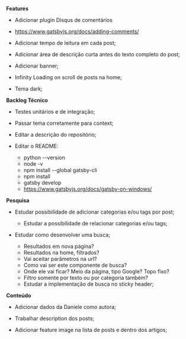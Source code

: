 **Features**

- Adicionar plugin Disqus de comentários
 - https://www.gatsbyjs.org/docs/adding-comments/

- Adicionar tempo de leitura em cada post;

- Adicionar área de descrição curta antes do texto completo do post;

- Adicionar banner;

- Infinity Loading on scroll de posts na home;

- Tema dark;


**Backlog Técnico**

- Testes unitários e de integração;

- Passar tema corretamente para context;

- Editar a descrição do repositório;

- Editar o README:
  - python --version
  - node -v
  - npm install --global gatsby-cli
  - npm install
  - gatsby develop
  - https://www.gatsbyjs.org/docs/gatsby-on-windows/


**Pesquisa**

- Estudar possibilidade de adicionar categorias e/ou tags por post;
  - Estudar a possibilidade de relacionar categorias e/ou tags;

- Estudar como desenvolver uma busca;
  - Resultados em nova página?
  - Resultados na home, filtrados?
  - Vai aceitar parâmetros na url?
  - Como vai ser este componente de busca?
  - Onde ele vai ficar? Meio da página, tipo Google? Topo fixo?
  - Filtro somente por texto ou por categoria também?
  - Estudar a implementação de busca no sticky header;


**Conteúdo**

- Adicionar dados da Daniele como autora;

- Trabalhar description dos posts;

- Adicionar feature image na lista de posts e dentro dos artigos;